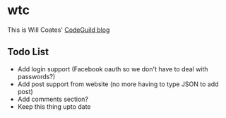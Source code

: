 # wtc
This is Will Coates' [CodeGuild blog](wtc.codeguild.com)

## Todo List

* Add login support (Facebook oauth so we don't have to deal with passwords?)
* Add post support from website (no more having to type JSON to add post)
* Add comments section?
* Keep this thing upto date
